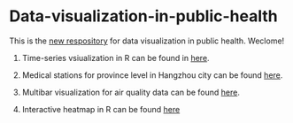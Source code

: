 Data-visualization-in-public-health
===================================

This is the [new respository](https://github.com/Spatial-R/Data-visualization-in-public-health/tree/gh-pages) for data visualization in public health. Weclome!

 1.  Time-series vsiualization in R can be found in [here](http://spatial-r.github.io/Data-visualization-in-public-health/time_series/).

 2.  Medical stations for province level in Hangzhou city can be found [here](http://spatial-r.github.io/Data-visualization-in-public-health/Medicin%20Clinic%20in%20Hangzhou/).

 3.  Multibar visualization for air quality data can be found [here](http://spatial-r.github.io/Data-visualization-in-public-health/MultiBar/).
 
 4.  Interactive heatmap in R can be found [here](http://spatial-r.github.io/Data-visualization-in-public-health/Interactive%20Heatmap/)
